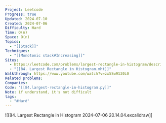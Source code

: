 ```yaml
---
Project: Leetcode
Progress: true
Updated: 2024-07-10
Created: 2024-07-06
Difficulty: Hard
Time: O(n)
Space: O(n)
Topics:
  - "[[Stack]]"
Techniques:
  - "[[Monotonic stack#Increasing]]"
Sites:
  - https://leetcode.com/problems/largest-rectangle-in-histogram/description/
  - "[[84. Largest Rectangle in Histogram.mht]]"
Walkthrough: https://www.youtube.com/watch?v=zx5Sw9130L0
Related problems: 
Companies: 
Code: "[[84.largest-rectangle-in-histogram.py]]"
Note: if understand, it's not difficult
tags:
  - "#Hard"
---
```


![[84. Largest Rectangle in Histogram 2024-07-06 20.14.04.excalidraw]]